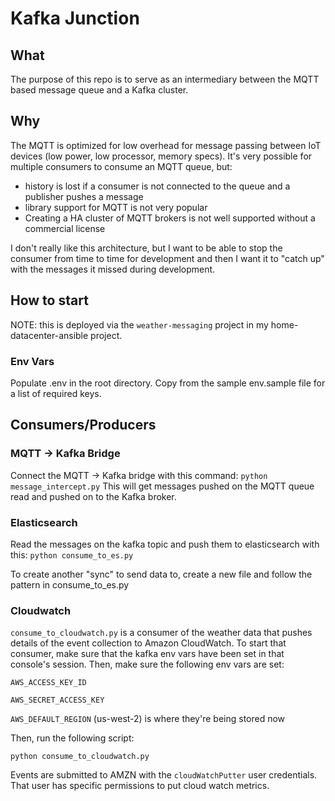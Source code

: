 # Kafka Junction

## What

The purpose of this repo is to serve as an intermediary between the MQTT based
message queue and a Kafka cluster.

## Why

The MQTT is optimized for low overhead for message passing between IoT devices
(low power, low processor, memory specs). It's very possible for multiple consumers
to consume an MQTT queue, but:

* history is lost if a consumer is not connected to the queue and a publisher
  pushes a message
* library support for MQTT is not very popular
* Creating a HA cluster of MQTT brokers is not well supported without a commercial
  license

I don't really like this architecture, but I want to be able to stop the consumer
from time to time for development and then I want it to "catch up" with the messages
it missed during development.

## How to start

NOTE: this is deployed via the `weather-messaging` project in my
home-datacenter-ansible project.

### Env Vars

Populate .env in the root directory. Copy from the sample env.sample
file for a list of required keys.

## Consumers/Producers

### MQTT -> Kafka Bridge

Connect the MQTT -> Kafka bridge with this command: `python message_intercept.py`
This will get messages pushed on the MQTT queue read and pushed on to the Kafka
broker.

### Elasticsearch

Read the messages on the kafka topic and push them to elasticsearch with this:
`python consume_to_es.py`

To create another "sync" to send data to, create a new file and follow the pattern
in consume_to_es.py

### Cloudwatch

`consume_to_cloudwatch.py` is a consumer of the weather data that pushes details
of the event collection to Amazon CloudWatch. To start that consumer,
make sure that the kafka env vars have been set in that console's
session. Then, make sure the following env vars are set:

`AWS_ACCESS_KEY_ID`

`AWS_SECRET_ACCESS_KEY`

`AWS_DEFAULT_REGION` (us-west-2) is where they're being stored now

Then, run the following script:

`python consume_to_cloudwatch.py`

Events are submitted to AMZN with the `cloudWatchPutter` user
credentials. That user has specific permissions to put cloud watch
metrics.
